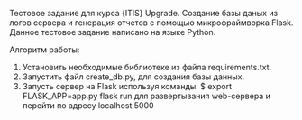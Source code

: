 Тестовое задание для курса {ITIS} Upgrade. Создание базы даных из логов сервера и генерация отчетов с помощью микрофраймворка Flask. 
Данное тестовое задание написано на языке Python.

Алгоритм работы:
1. Установить необходимые библиотеке из файла requirements.txt.
2. Запустить файл create_db.py, для создания базы данных.
3. Запусть сервер на Flask используя команды:
$ export FLASK_APP=app.py flask run
для развертывания web-сервера и перейти по адресу localhost:5000
